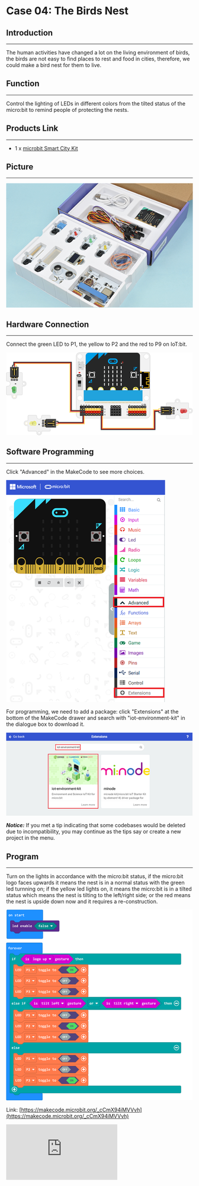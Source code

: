# Case 04: The Birds Nest



##  Introduction
---

The human activities have changed a lot on the living environment of birds, the birds are not easy to find places to rest and food in cities, therefore, we could make a bird nest for them to live.

## Function
---

Control the lighting of LEDs in different colors from the tilted status of the micro:bit to remind people of protecting the nests.

## Products Link
---
- 1 x [microbit Smart City Kit](https://shop.elecfreaks.com/products/elecfreaks-micro-bit-smart-city-kit-without-micro-bit-board?_pos=1&_sid=ce30b50b6&_ss=r)

## Picture
---
![](./images/microbit-Smart-City-Kit-case-01-02.png)

## Hardware Connection
---

Connect the green LED to P1,  the yellow to P2 and the red to P9 on IoT:bit.

![](./images/microbit-Smart-City-Kit-case-04-03.png)

## Software Programming

---

Click "Advanced" in the MakeCode to see more choices.

![](./images/microbit-Smart-City-Kit-case-01-04.png)

For programming, we need to add a package: click "Extensions" at the bottom of the MakeCode drawer and search with "iot-environment-kit" in the dialogue box to download it.

![](./images/microbit-Smart-City-Kit-case-01-05.png)


***Notice:*** If you met a tip indicating that some codebases would be deleted due to incompatibility, you may continue as the tips say or create a new project in the menu.

## Program
---

Turn on the lights in accordance with the micro:bit status, if the micro:bit logo faces upwards it means the nest is in a normal status with the green led turnning on; if the yellow led lights on, it means the micro:bit is in a tilted status which means the nest is tilting to the left/right side; or the red means the nest is upside down now and it requires a re-construction.


![](./images/microbit-Smart-City-Kit-case-04-08.png)

Link: [https://makecode.microbit.org/_cCmX94iMVVvh](https://makecode.microbit.org/_cCmX94iMVVvh)

<div
    style={{
        position: 'relative',
        paddingBottom: '60%',
        overflow: 'hidden',
    }}
>
    <iframe
        src="https://makecode.microbit.org/_cCmX94iMVVvh"
        frameborder="0"
        sandbox="allow-popups allow-forms allow-scripts allow-same-origin"
        style={{
            position: 'absolute',
            width: '100%',
            height: '100%',
        }}
    />
</div>


## Result
---
- The nest is in a normal status if the green led is turnning on; if the yellow led lights on, it means the micro:bit is in a tilted status which means the nest is tilting to the left/right side; or the red means the nest is upside down now and it requires a re-construction.
